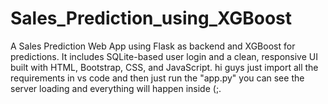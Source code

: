 # Sales_Prediction_using_XGBoost
A Sales Prediction Web App using Flask as backend and XGBoost for predictions. It includes SQLite-based user login and a clean, responsive UI built with HTML, Bootstrap, CSS, and JavaScript.
hi guys just import all the requirements in vs code and then just run the "app.py" 
you can see the server loading and everything will happen inside (;.
